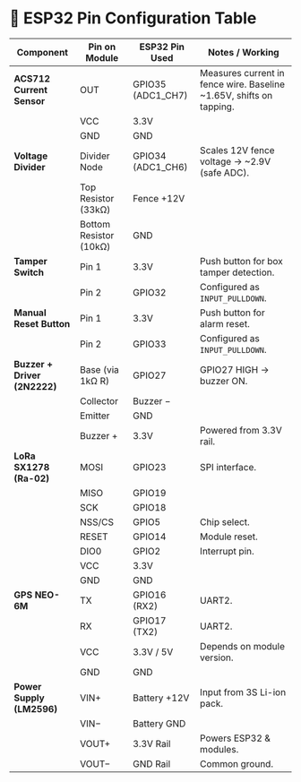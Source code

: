 # 🔌 ESP32 Pin Configuration Table

| Component                  | Pin on Module         | ESP32 Pin Used   | Notes / Working |
|----------------------------|-----------------------|------------------|-----------------|
| **ACS712 Current Sensor**  | OUT                   | GPIO35 (ADC1_CH7)| Measures current in fence wire. Baseline ~1.65V, shifts on tapping. |
|                            | VCC                   | 3.3V             |                 |
|                            | GND                   | GND              |                 |
| **Voltage Divider**        | Divider Node          | GPIO34 (ADC1_CH6)| Scales 12V fence voltage → ~2.9V (safe ADC). |
|                            | Top Resistor (33kΩ)   | Fence +12V       |                 |
|                            | Bottom Resistor (10kΩ)| GND              |                 |
| **Tamper Switch**          | Pin 1                 | 3.3V             | Push button for box tamper detection. |
|                            | Pin 2                 | GPIO32           | Configured as `INPUT_PULLDOWN`. |
| **Manual Reset Button**    | Pin 1                 | 3.3V             | Push button for alarm reset. |
|                            | Pin 2                 | GPIO33           | Configured as `INPUT_PULLDOWN`. |
| **Buzzer + Driver (2N2222)**| Base (via 1kΩ R)     | GPIO27           | GPIO27 HIGH → buzzer ON. |
|                            | Collector             | Buzzer −         |                 |
|                            | Emitter               | GND              |                 |
|                            | Buzzer +              | 3.3V             | Powered from 3.3V rail. |
| **LoRa SX1278 (Ra-02)**    | MOSI                  | GPIO23           | SPI interface. |
|                            | MISO                  | GPIO19           |                 |
|                            | SCK                   | GPIO18           |                 |
|                            | NSS/CS                | GPIO5            | Chip select. |
|                            | RESET                 | GPIO14           | Module reset. |
|                            | DIO0                  | GPIO2            | Interrupt pin. |
|                            | VCC                   | 3.3V             |                 |
|                            | GND                   | GND              |                 |
| **GPS NEO-6M**             | TX                    | GPIO16 (RX2)     | UART2. |
|                            | RX                    | GPIO17 (TX2)     | UART2. |
|                            | VCC                   | 3.3V / 5V        | Depends on module version. |
|                            | GND                   | GND              |                 |
| **Power Supply (LM2596)**  | VIN+                  | Battery +12V     | Input from 3S Li-ion pack. |
|                            | VIN−                  | Battery GND      |                 |
|                            | VOUT+                 | 3.3V Rail        | Powers ESP32 & modules. |
|                            | VOUT−                 | GND Rail         | Common ground. |

